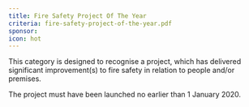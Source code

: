 ```yaml
---
title: Fire Safety Project Of The Year
criteria: fire-safety-project-of-the-year.pdf
sponsor: 
icon: hot
---
```

This category is designed to recognise a project, which has delivered significant improvement(s) to fire safety in relation to people and/or premises.

The project must have been launched no earlier than 1 January 2020.